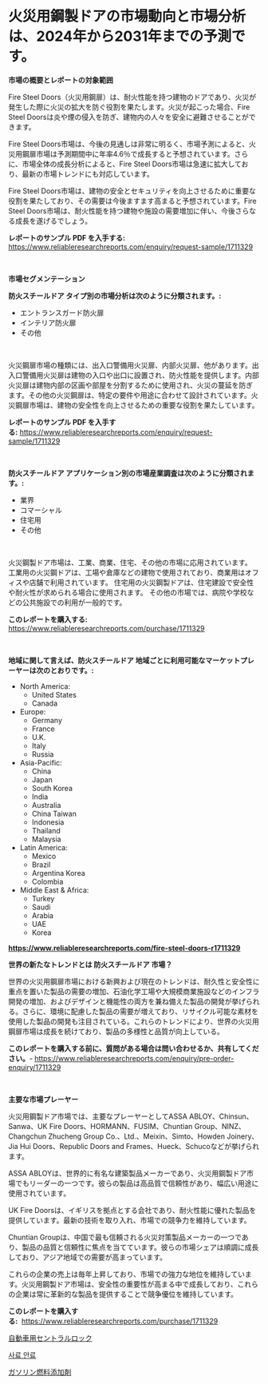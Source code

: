<p><h1>火災用鋼製ドアの市場動向と市場分析は、2024年から2031年までの予測です。</h1></p><p><strong>市場の概要とレポートの対象範囲</strong></p>
<p><p>Fire Steel Doors（火災用鋼扉）は、耐火性能を持つ建物のドアであり、火災が発生した際に火災の拡大を防ぐ役割を果たします。火災が起こった場合、Fire Steel Doorsは炎や煙の侵入を防ぎ、建物内の人々を安全に避難させることができます。</p><p>Fire Steel Doors市場は、今後の見通しは非常に明るく、市場予測によると、火災用鋼扉市場は予測期間中に年率4.6％で成長すると予想されています。さらに、市場全体の成長分析によると、Fire Steel Doors市場は急速に拡大しており、最新の市場トレンドにも対応しています。</p><p>Fire Steel Doors市場は、建物の安全とセキュリティを向上させるために重要な役割を果たしており、その需要は今後ますます高まると予想されています。Fire Steel Doors市場は、耐火性能を持つ建物や施設の需要増加に伴い、今後さらなる成長を遂げるでしょう。</p></p>
<p><strong>レポートのサンプル PDF を入手する:</strong> <a href="https://www.reliableresearchreports.com/enquiry/request-sample/1711329">https://www.reliableresearchreports.com/enquiry/request-sample/1711329</a></p>
<p>&nbsp;</p>
<p><strong>市場セグメンテーション</strong></p>
<p><strong>防火スチールドア タイプ別の市場分析は次のように分類されます。:</strong></p>
<p><ul><li>エントランスガード防火扉</li><li>インテリア防火扉</li><li>その他</li></ul></p>
<p>&nbsp;</p>
<p><p>火災鋼扉市場の種類には、出入口警備用火災扉、内部火災扉、他があります。出入口警備用火災扉は建物の入口や出口に設置され、防火性能を提供します。内部火災扉は建物内部の区画や部屋を分割するために使用され、火災の蔓延を防ぎます。その他の火災鋼扉は、特定の要件や用途に合わせて設計されています。火災鋼扉市場は、建物の安全性を向上させるための重要な役割を果たしています。</p></p>
<p><strong>レポートのサンプル PDF を入手する:</strong>&nbsp;<a href="https://www.reliableresearchreports.com/enquiry/request-sample/1711329">https://www.reliableresearchreports.com/enquiry/request-sample/1711329</a></p>
<p>&nbsp;</p>
<p><strong> 防火スチールドア アプリケーション別の市場産業調査は次のように分類されます。:</strong></p>
<p><ul><li>業界</li><li>コマーシャル</li><li>住宅用</li><li>その他</li></ul></p>
<p>&nbsp;</p>
<p><p>火災鋼製ドア市場は、工業、商業、住宅、その他の市場に応用されています。 工業用の火災鋼ドアは、工場や倉庫などの建物で使用されており、商業用はオフィスや店舗で利用されています。 住宅用の火災鋼製ドアは、住宅建設で安全性や耐火性が求められる場合に使用されます。 その他の市場では、病院や学校などの公共施設での利用が一般的です。</p></p>
<p><strong>このレポートを購入する:</strong>&nbsp; <a href="https://www.reliableresearchreports.com/purchase/1711329">https://www.reliableresearchreports.com/purchase/1711329</a></p>
<p>&nbsp;</p>
<p><strong>地域に関して言えば、防火スチールドア 地域ごとに利用可能なマーケットプレーヤーは次のとおりです。:</strong></p>
<p><ul>
    <li>
        North America:
        <ul>
            <li>United States</li>
            <li>Canada</li>
        </ul>
    </li>
    <li>
        Europe:
        <ul>
            <li>Germany</li>
            <li>France</li>
            <li>U.K.</li>
            <li>Italy</li>
            <li>Russia</li>
        </ul>
    </li>
    <li>
        Asia-Pacific:
        <ul>
            <li>China</li>
            <li>Japan</li>
            <li>South Korea</li>
            <li>India</li>
            <li>Australia</li>
            <li>China Taiwan</li>
            <li>Indonesia</li>
            <li>Thailand</li>
            <li>Malaysia</li>
        </ul>
    </li>
    <li>
        Latin America:
        <ul>
            <li>Mexico</li>
            <li>Brazil</li>
            <li>Argentina Korea</li>
            <li>Colombia</li>
        </ul>
    </li>
    <li>
        Middle East & Africa:
        <ul>
            <li>Turkey</li>
            <li>Saudi</li>
            <li>Arabia</li>
            <li>UAE</li>
            <li>Korea</li>
        </ul>
    </li>
    </ul></p>
<p><strong><a href="https://www.reliableresearchreports.com/fire-steel-doors-r1711329">https://www.reliableresearchreports.com/fire-steel-doors-r1711329</a></strong>&nbsp;</p>
<p><strong>世界の新たなトレンドとは 防火スチールドア 市場？</strong></p>
<p><p>世界の火災用鋼扉市場における新興および現在のトレンドは、耐久性と安全性に重点を置いた製品の需要の増加、石油化学工場や大規模商業施設などのインフラ開発の増加、およびデザインと機能性の両方を兼ね備えた製品の開発が挙げられる。さらに、環境に配慮した製品の需要が増えており、リサイクル可能な素材を使用した製品の開発も注目されている。これらのトレンドにより、世界の火災用鋼扉市場は成長を続けており、製品の多様性と品質が向上している。</p></p>
<p><strong>このレポートを購入する前に、質問がある場合は問い合わせるか、共有してください。</strong>- <a href="https://www.reliableresearchreports.com/enquiry/pre-order-enquiry/1711329">https://www.reliableresearchreports.com/enquiry/pre-order-enquiry/1711329</a></p>
<p>&nbsp;</p>
<p><strong>主要な市場プレーヤー</strong></p>
<p><p>火災用鋼製ドア市場では、主要なプレーヤーとしてASSA ABLOY、Chinsun、Sanwa、UK Fire Doors、HORMANN、FUSIM、Chuntian Group、NINZ、Changchun Zhucheng Group Co.、Ltd.、Meixin、Simto、Howden Joinery、Jia Hui Doors、Republic Doors and Frames、Hueck、Schucoなどが挙げられます。</p><p>ASSA ABLOYは、世界的に有名な建築製品メーカーであり、火災用鋼製ドア市場でもリーダーの一つです。彼らの製品は高品質で信頼性があり、幅広い用途に使用されています。</p><p>UK Fire Doorsは、イギリスを拠点とする会社であり、耐火性能に優れた製品を提供しています。最新の技術を取り入れ、市場での競争力を維持しています。</p><p>Chuntian Groupは、中国で最も信頼される火災対策製品メーカーの一つであり、製品の品質と信頼性に焦点を当てています。彼らの市場シェアは順調に成長しており、アジア地域での需要が高まっています。</p><p>これらの企業の売上は毎年上昇しており、市場での強力な地位を維持しています。火災用鋼製ドア市場は、安全性の重要性が高まる中で成長しており、これらの企業は常に革新的な製品を提供することで競争優位を維持しています。</p></p>
<p><strong>このレポートを購入する:</strong>&nbsp;&nbsp;<a href="https://www.reliableresearchreports.com/purchase/1711329">https://www.reliableresearchreports.com/purchase/1711329</a></p>
<p><p><a href="https://medium.com/@fabianhoncescu2022/%E8%87%AA%E5%8B%95%E8%BB%8A%E3%82%BB%E3%83%B3%E3%83%88%E3%83%A9%E3%83%AB%E3%83%AD%E3%83%83%E3%82%AF%E5%B8%82%E5%A0%B4%E3%83%AC%E3%83%9D%E3%83%BC%E3%83%88%E3%81%AF-%E3%81%93%E3%81%AE%E5%B8%82%E5%A0%B4%E3%81%AE%E6%9C%80%E6%96%B0%E3%81%AE%E3%83%88%E3%83%AC%E3%83%B3%E3%83%89%E3%81%A8%E6%88%90%E9%95%B7%E6%A9%9F%E4%BC%9A%E3%82%92%E6%98%8E%E3%82%89%E3%81%8B%E3%81%AB%E3%81%97%E3%81%A6%E3%81%84%E3%81%BE%E3%81%99-bdef79ccca7f">自動車用セントラルロック</a></p><p><a href="https://medium.com/@dellkoepp03/%EB%8F%BC%EC%A7%80%EC%83%89%EC%86%8C-%EC%8B%9C%EC%9E%A5-%EA%B7%9C%EB%AA%A8-cagr-%ED%8A%B8%EB%A0%8C%EB%93%9C-2024-2030-3aad416a7bc2">사료 안료</a></p><p><a href="https://medium.com/@hugofirst21/%E3%82%AC%E3%82%BD%E3%83%AA%E3%83%B3%E7%87%83%E6%96%99%E6%B7%BB%E5%8A%A0%E5%89%A4%E5%B8%82%E5%A0%B4%E8%A6%8F%E6%A8%A1-%E5%B8%82%E5%A0%B4%E5%B1%95%E6%9C%9B%E3%81%A8%E5%B8%82%E5%A0%B4%E4%BA%88%E6%B8%AC-2024%E5%B9%B4-2031%E5%B9%B4-d68ca9d277ec">ガソリン燃料添加剤</a></p></p>